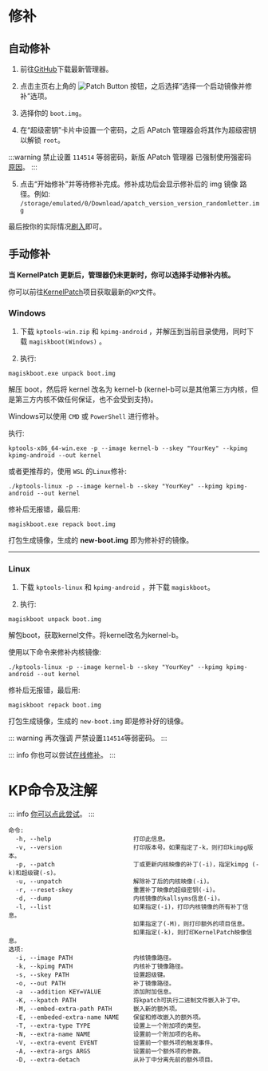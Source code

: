 # 修补

## 自动修补

1. 前往[GitHub](https://github.com/bmax121/APatch/releases)下载最新管理器。

2. 点击主页右上角的 ![Patch Button](/PButton.png) 按钮，之后选择“选择一个启动镜像并修补”选项。

3. 选择你的 `boot.img`。

4. 在“超级密钥”卡片中设置一个密码，之后 APatch 管理器会将其作为超级密钥以解锁 `root`。

:::warning 
禁止设置 `114514` 等弱密码，新版 APatch 管理器 已强制使用强密码  [原因](/zh_CN/warn)。
:::

5. 点击“开始修补”并等待修补完成。修补成功后会显示修补后的 img 镜像 路径。例如: `/storage/emulated/0/Download/apatch_version_version_randomletter.img`

最后按你的实际情况[刷入](/zh_CN/flash)即可。

## 手动修补

**当 KernelPatch 更新后，管理器仍未更新时，你可以选择手动修补内核。**

你可以前往[KernelPatch](https://github.com/bmax121/KernelPatch/releases)项目获取最新的`KP`文件。

### Windows

1. 下载 `kptools-win.zip` 和 `kpimg-android` ，并解压到当前目录使用，同时下载 `magiskboot(Windows)` 。

2. 执行:
```
magiskboot.exe unpack boot.img
```

解压 boot，然后将 kernel 改名为 kernel-b (kernel-b可以是其他第三方内核，但是第三方内核不做任何保证，也不会受到支持)。

Windows可以使用 `CMD` 或 `PowerShell` 进行修补。

执行:
```
kptools-x86_64-win.exe -p --image kernel-b --skey "YourKey" --kpimg kpimg-android --out kernel
```

或者更推荐的，使用 `WSL` 的`Linux`修补:

```
./kptools-linux -p --image kernel-b --skey "YourKey" --kpimg kpimg-android --out kernel
```

修补后无报错，最后用:

```
magiskboot.exe repack boot.img
```

打包生成镜像，生成的 **new-boot.img** 即为修补好的镜像。

---

### Linux

1. 下载 `kptools-linux` 和 `kpimg-android` ，并下载 `magiskboot`。

2. 执行:

```
magiskboot unpack boot.img
```

解包boot，获取kernel文件。将kernel改名为kernel-b。

使用以下命令来修补内核镜像:

```
./kptools-linux -p --image kernel-b --skey "YourKey" --kpimg kpimg-android --out kernel
```
修补后无报错，最后用:

```
magiskboot repack boot.img
```

打包生成镜像，生成的 `new-boot.img` 即是修补好的镜像。

::: warning 
再次强调 严禁设置`114514`等弱密码。
:::

::: info
你也可以尝试[在线修补](https://kernelpatch-on-web.pages.dev/)。
:::

# KP命令及注解
::: info
[你可以点此尝试](https://exame.apatch.top/)。
:::

```
命令:
  -h, --help                       打印此信息。
  -v, --version                    打印版本号。如果指定了-k，则打印kimpg版本。
  -p, --patch                      丁或更新内核映像的补丁(-i)，指定kimpg (-k)和超级键(-s)。
  -u, --unpatch                    解除补丁后的内核映像(-i)。
  -r, --reset-skey                 重置补丁映像的超级密钥(-i)。
  -d, --dump                       内核镜像的kallsyms信息(-i)。
  -l, --list                       如果指定(-i)，打印内核镜像的所有补丁信息。
                                   如果指定了(-M)，则打印额外的项目信息。
                                   如果指定(-k)，则打印KernelPatch映像信息。
选项:
  -i, --image PATH                 内核镜像路径。
  -k, --kpimg PATH                 内核补丁镜像路径。
  -s, --skey PATH                  设置超级键。
  -o, --out PATH                   补丁镜像路径。
  -a  --addition KEY=VALUE         添加附加信息。
  -K, --kpatch PATH                将kpatch可执行二进制文件嵌入补丁中。
  -M, --embed-extra-path PATH      嵌入新的额外项。
  -E, --embeded-extra-name NAME    保留和修改嵌入的额外项。
  -T, --extra-type TYPE            设置上一个附加项的类型。
  -N, --extra-name NAME            设置前一个附加项的名称。
  -V, --extra-event EVENT          设置前一个额外项的触发事件。
  -A, --extra-args ARGS            设置前一个额外项的参数。
  -D, --extra-detach               从补丁中分离先前的额外项目。
```
